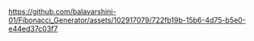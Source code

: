 https://github.com/balavarshini-01/Fibonacci_Generator/assets/102917079/722fb19b-15b6-4d75-b5e0-e44ed37c03f7
